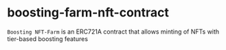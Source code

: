 # boosting-farm-nft-contract
`Boosting NFT-Farm` is an ERC721A contract that allows minting of NFTs with tier-based boosting features
